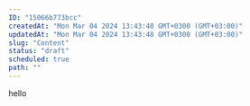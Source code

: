 ```yaml
---
ID: "15066b773bcc"
createdAt: "Mon Mar 04 2024 13:43:48 GMT+0300 (GMT+03:00)"
updatedAt: "Mon Mar 04 2024 13:43:48 GMT+0300 (GMT+03:00)"
slug: "Content"
status: "draft"
scheduled: true
path: ""
---
```

hello
